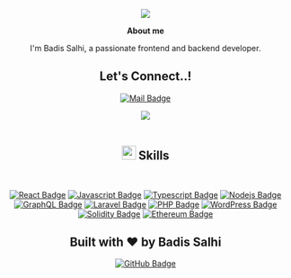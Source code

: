 <p align="center">
  <a href="https://github.com/DenverCoder1/readme-typing-svg"><img src="https://readme-typing-svg.herokuapp.com?font=Time+New+Roman&color=cyan&size=25&center=true&vCenter=true&width=600&height=100&lines=Hey!+It's+Badis+Salhi..&hearts;++;Self-taught+Full+Stack+Web+Developer,;Love+to+learn+new+stuffs..<3"></a>
</p>

<!--  Ceci mon Avatar-->
<!-- <img title="My Avatar" align="left" src="assets/images/bs.png"  width="500px" alt="hi" > -->

<!--  About me -->
<p align="center"><b>About me</b></p>
<p align="center">I'm Badis Salhi, a passionate frontend and backend developer.</p>

<!-- Let's Connect..! -->
<h2 align="center"><b>Let's Connect..!</b></h2>
<p align="center">
  <a href="mailto:contact.badissalhi@gmail.com">
    <img src="https://img.shields.io/badge/-BadisSalhi-c0392b?style=flat&labelColor=c0392b&logo=gmail&logoColor=white" alt="Mail Badge">
  </a>
</p>

<!-- Ligne  -->
<div align="center">
<img src="https://user-images.githubusercontent.com/73097560/115834477-dbab4500-a447-11eb-908a-139a6edaec5c.gif"><br><br>
</div>

<!-- Skills  -->
<h2 align="center"><img src="https://media2.giphy.com/media/QssGEmpkyEOhBCb7e1/giphy.gif?cid=ecf05e47a0n3gi1bfqntqmob8g9aid1oyj2wr3ds3mg700bl&rid=giphy.gif" width ="25"><b> Skills</b></h2>
<br>
<p align="center">
  <a href="#"><img src="https://img.shields.io/badge/-React-61DBFB?style=for-the-badge&labelColor=black&logo=react&logoColor=61DBFB" alt="React Badge"></a>
  <a href="#"><img src="https://img.shields.io/badge/-Javascript-F0DB4F?style=for-the-badge&labelColor=black&logo=javascript&logoColor=F0DB4F" alt="Javascript Badge"></a>
  <a href="#"><img src="https://img.shields.io/badge/-Typescript-007acc?style=for-the-badge&labelColor=black&logo=typescript&logoColor=007acc" alt="Typescript Badge"></a>
  <a href="#"><img src="https://img.shields.io/badge/-Nodejs-3C873A?style=for-the-badge&labelColor=black&logo=node.js&logoColor=3C873A" alt="Nodejs Badge"></a>
  <a href="#"><img src="https://img.shields.io/badge/-GraphQl-e535ab?style=for-the-badge&labelColor=black&logo=graphql&logoColor=e535ab" alt="GraphQL Badge"></a>
  <a href="#"><img src="https://img.shields.io/badge/-Laravel-FF2D20?style=for-the-badge&labelColor=black&logo=laravel&logoColor=FF2D20" alt="Laravel Badge"></a>
  <a href="#"><img src="https://img.shields.io/badge/-PHP-777BB4?style=for-the-badge&labelColor=black&logo=php&logoColor=777BB4" alt="PHP Badge"></a>
  <a href="#"><img src="https://img.shields.io/badge/-WordPress-21759B?style=for-the-badge&labelColor=black&logo=wordpress&logoColor=21759B" alt="WordPress Badge"></a>
  <a href="#"><img src="https://img.shields.io/badge/-Solidity-363636?style=for-the-badge&labelColor=black&logo=solidity&logoColor=363636" alt="Solidity Badge"></a>
  <a href="#"><img src="https://img.shields.io/badge/-Ethereum-3C3C3D?style=for-the-badge&labelColor=black&logo=ethereum&logoColor=3C3C3D" alt="Ethereum Badge"></a>
</p>


<!-- Built with ❤️ by Badis Salhi -->
<h2 align="center">Built with ❤️ by Badis Salhi</h2>
<p align="center">
  <a href="https://github.com/BadisSalhi">
    <img src="https://img.shields.io/badge/-BadisSalhi-000000?style=for-the-badge&logo=github&logoColor=white" alt="GitHub Badge">
  </a>
</p>
